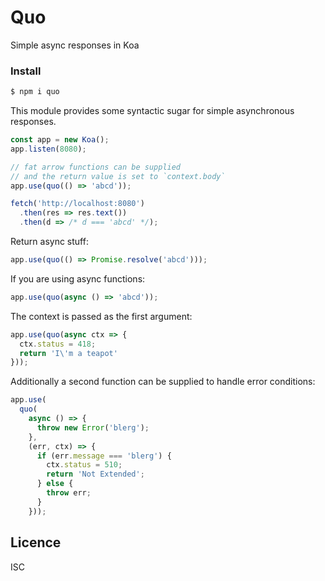 # Quo

Simple async responses in Koa

### Install
```bash
$ npm i quo
```

This module provides some syntactic sugar for simple asynchronous responses.
```javascript
const app = new Koa();
app.listen(8080);

// fat arrow functions can be supplied
// and the return value is set to `context.body`
app.use(quo(() => 'abcd'));

fetch('http://localhost:8080')
  .then(res => res.text())
  .then(d => /* d === 'abcd' */);
```

Return async stuff:
```javascript
app.use(quo(() => Promise.resolve('abcd')));
```
If you are using async functions:
```javascript
app.use(quo(async () => 'abcd'));
```

The context is passed as the first argument:
```javascript
app.use(quo(async ctx => {
  ctx.status = 418;
  return 'I\'m a teapot'
}));
```

Additionally a second function can be supplied to handle error conditions:
```javascript
app.use(
  quo(
    async () => {
      throw new Error('blerg');
    },
    (err, ctx) => {
      if (err.message === 'blerg') {
        ctx.status = 510;
        return 'Not Extended';
      } else {
        throw err;
      }
    }));
```


## Licence
ISC
